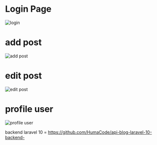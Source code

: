 # Login Page
![login](https://github.com/HumaCode/flutter-blog-app-frontend-/assets/75249155/24fe8665-9b28-4dc9-ae96-c8a43ef88282)

# add post
![add post](https://github.com/HumaCode/flutter-blog-app-frontend-/assets/75249155/b31e8805-5dcc-4d8a-9264-c5fa267fd465)

# edit post
![edit post](https://github.com/HumaCode/flutter-blog-app-frontend-/assets/75249155/999f535b-86a8-44f0-9f5a-6187e5a88e49)

# profile user
![profile user](https://github.com/HumaCode/flutter-blog-app-frontend-/assets/75249155/f9cdc878-d00d-4466-873e-bf5d6eaf155c)


backend laravel 10 = https://github.com/HumaCode/api-blog-laravel-10-backend-
